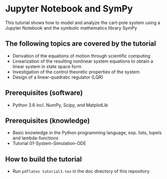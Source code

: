 # Jupyter Notebook and SymPy
This tutorial shows how to model and analyze the cart-pole system using a Jupyter Notebook and the symbolic mathematics library SymPy 

## The following topics are covered by the tutorial
- Derivation of the equations of motion through scientific computing
- Linearization of the resulting nonlinear system equations to obtain a linear system in state space form
- Investigation of the control theoretic properties of the system
- Design of a linear-quadratic regulator (LQR)

## Prerequisites (software)
- Python 3.6 incl. NumPy, Scipy, and MatplotLib

## Prerequisites (knowledge)
- Basic knowledge in the Python programming language, esp. lists, tupels and lambda-functions
- Tutorial 01-System-Simulation-ODE

## How to build the tutorial
- Run `pdflatex tutorial3.tex` in the doc directory of this repository.

  